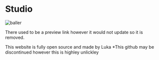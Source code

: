 # Studio
![baller](https://user-images.githubusercontent.com/118818424/203352639-8df2f883-8357-40f2-b4d1-a04fabaf1db9.jpeg)

There used to be a preview link however it would not update so it is removed.

This website is fully open source and made by Luka
*This github may be discontinued however this is highley unlickley
